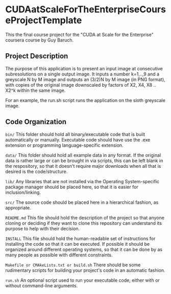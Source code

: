# CUDAatScaleForTheEnterpriseCourseProjectTemplate
This the final course project for the "CUDA at Scale for the Enterprise"
coursera course by Guy Baruch.

## Project Description

The purpose of this application is to present an input image at consecutive subresolutions on a single output image.
It inputs a number k=1,..,9 and a greyscale N by M image and outputs an (3/2)N by M image (in PNG format), with copies of the original image downscaled by factors of X2, X4, X8 .. X2^k within the same image.

For an example, the run.sh script runs the application on the sloth greyscale image.

## Code Organization

```bin/```
This folder should hold all binary/executable code that is built automatically or manually. Executable code should have use the .exe extension or programming language-specific extension.

```data/```
This folder should hold all example data in any format. If the original data is rather large or can be brought in via scripts, this can be left blank in the respository, so that it doesn't require major downloads when all that is desired is the code/structure.

```lib/```
Any libraries that are not installed via the Operating System-specific package manager should be placed here, so that it is easier for inclusion/linking.

```src/```
The source code should be placed here in a hierarchical fashion, as appropriate.

```README.md```
This file should hold the description of the project so that anyone cloning or deciding if they want to clone this repository can understand its purpose to help with their decision.

```INSTALL```
This file should hold the human-readable set of instructions for installing the code so that it can be executed. If possible it should be organized around different operating systems, so that it can be done by as many people as possible with different constraints.

```Makefile or CMAkeLists.txt or build.sh```
There should be some rudimentary scripts for building your project's code in an automatic fashion.

```run.sh```
An optional script used to run your executable code, either with or without command-line arguments.
